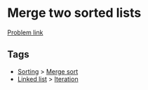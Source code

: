 # Merge two sorted lists

[Problem link](https://leetcode.com/problems/merge-two-sorted-lists)

## Tags

* [Sorting](/README.md#Sorting) > [Merge sort](/README.md#Sorting-Merge_sort)
* [Linked list](/README.md#Linked_list) > [Iteration](/README.md#Linked_list-Iteration)
